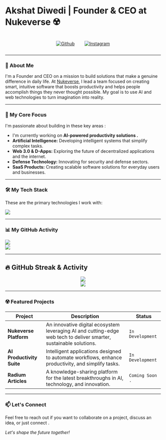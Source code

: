 # Akshat Diwedi | Founder & CEO at Nukeverse ☢️


<div style='width: 100%; display: flex; align-items: center; justify-content: center; gap: 16px;'>

  

<a href="https://github.com/Akshat-Diwedi" target="_blank"> <img src="https://img.shields.io/static/v1?label=|&message=GITHUB&color=007bff&style=for-the-badge&logo=github&logo-color=white" alt="Github"/></a>

  

<a href="https://www.instagram.com/akshat_diwedi_ceo/" target="_blank">

<img src="https://img.shields.io/static/v1?label=|&message=INSTAGRAM&color=E4405F&style=for-the-badge&logo=instagram&logo-color=white" alt="Instagram"/></a>

</div>

---

### 👋 About Me

I'm a Founder and CEO on a mission to build solutions that make a genuine difference in daily life. At [Nukeverse](https://github.com/Akshat-Diwedi), I lead a team focused on creating smart, intuitive software that boosts productivity and helps people accomplish things they never thought possible. My goal is to use AI and web technologies to turn imagination into reality.

---

### 🚀 My Core Focus

I'm passionate about building in these key areas :
- I'm currently working on **AI-powered productivity solutions .**
- **Artificial Intelligence:** Developing intelligent systems that simplify complex tasks.
- **Web 3.0 & D-Apps:** Exploring the future of decentralized applications and the internet.
- **Defense Technology:** Innovating for security and defense sectors.
- **SaaS Products:** Creating scalable software solutions for everyday users and businesses.

---

### 🛠️ My Tech Stack

These are the primary technologies I work with:

<p align="left">
    <img src="https://skillicons.dev/icons?i=nextjs,react,nodejs,python,javascript,html,css,gcp,git,github,vscode,obsidian,figma" />
</p>

---

### 📊 My GitHub Activity

<p align="left">
    <img src="https://github-readme-stats.vercel.app/api?username=Akshat-Diwedi&show_icons=true&hide_border=true&theme=transparent&title_color=007bff&icon_color=007bff&text_color=e3e3e3&bg_color=0d1117&count_private=true&include_all_commits=true" />
    <br/>
    <img src="https://github-readme-stats.vercel.app/api/top-langs/?username=Akshat-Diwedi&layout=compact&hide_border=true&theme=transparent&title_color=007bff&text_color=e3e3e3&bg_color=0d1117" />
</p>

---


## 🔥 GitHub Streak & Activity


<div align="center"> <img src="https://github-readme-streak-stats.herokuapp.com/?user=Akshat-Diwedi&theme=dark&hide_border=true&background=0d1117&stroke=007bff&ring=007bff&fire=007bff&currStreakLabel=007bff" /> </div>

<div align="center"> <img src="https://github-readme-activity-graph.vercel.app/graph?username=Akshat-Diwedi&theme=react-dark&hide_border=true&bg_color=0d1117&color=007bff&line=007bff&point=ffffff" /></div>


---


### ☢️ Featured Projects

| Project                   | Description                                                                                                        | Status           |
| ------------------------- | ------------------------------------------------------------------------------------------------------------------ | ---------------- |
| **Nukeverse Platform**    | An innovative digital ecosystem leveraging AI and cutting-edge web tech to deliver smarter, sustainable solutions. | `In Development` |
| **AI Productivity Suite** | Intelligent applications designed to automate workflows, enhance productivity, and simplify tasks.                 | `In Development` |
| **Radium Articles**       | A knowledge-sharing platform for the latest breakthroughs in AI, technology, and innovation.                       | `Coming Soon .`    |

---

### 📫 Let's Connect

Feel free to reach out if you want to collaborate on a project, discuss an idea, or just connect .


*Let's shape the future together!*

